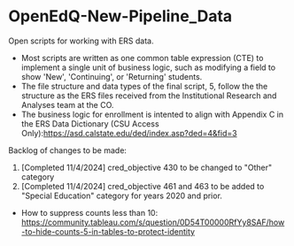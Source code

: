 # OpenEdQ-New-Pipeline_Data
Open scripts for working with ERS data.

- Most scripts are written as one common table expression (CTE) to implement a single unit of business logic, such as modifying a field to show 'New', 'Continuing', or 'Returning' students.
- The file structure and data types of the final script, 5, follow the the structure as the ERS files received from
the Institutional Research and Analyses team at the CO.
- The business logic for enrollment is intented to align with Appendix C in the ERS Data Dictionary (CSU Access Only):https://asd.calstate.edu/ded/index.asp?ded=4&fid=3  

Backlog of changes to be made:
1. [Completed 11/4/2024] cred_objective 430 to be changed to "Other" category
2. [Completed 11/4/2024] cred_objective 461 and 463 to be added to "Special Education" category for years 2020 and prior.


- How to suppress counts less than 10: https://community.tableau.com/s/question/0D54T00000RfYy8SAF/how-to-hide-counts-5-in-tables-to-protect-identity

